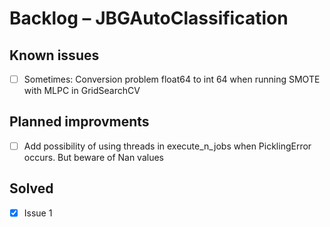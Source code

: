 # Backlog – JBGAutoClassification

## Known issues
- [ ] Sometimes: Conversion problem float64 to int 64 when running SMOTE with MLPC in GridSearchCV
 
## Planned improvments
- [ ] Add possibility of using threads in execute_n_jobs when PicklingError occurs. But beware of Nan values 

## Solved
- [x] Issue 1
